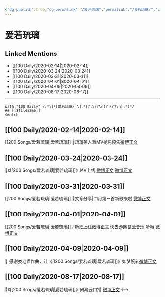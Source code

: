 ```yaml
---
{"dg-publish":true,"dg-permalink":"/爱若琉璃","permalink":"/爱若琉璃/","created":"2023-04-02T21:07:19.000+08:00","updated":"2023-04-10T15:50:18.000+08:00"}
---
```


# 爱若琉璃

## Linked Mentions
- [[100 Daily/2020-02-14\|2020-02-14]]
- [[100 Daily/2020-03-24\|2020-03-24]]
- [[100 Daily/2020-03-31\|2020-03-31]]
- [[100 Daily/2020-04-01\|2020-04-01]]
- [[100 Daily/2020-04-09\|2020-04-09]]
- [[100 Daily/2020-08-17\|2020-08-17]]


---

```expander
path:"100 Daily" /.*\[\[爱若琉璃\]\].*(?:\r?\n(?!\r?\n).*)*/
## [[$filename]]
$match
```
## [[100 Daily/2020-02-14\|2020-02-14]]
[[200 Songs/爱若琉璃\|爱若琉璃]]
🌿琉璃美人煞MV抢先预告[微博正文](https://m.weibo.cn/6466290670/4471814107322247)
## [[100 Daily/2020-03-24\|2020-03-24]]
🎵《[[200 Songs/爱若琉璃\|爱若琉璃]]》MV上线
[微博正文](https://m.weibo.cn/6466290670/4485944104993683)
[微博正文](https://m.weibo.cn/6466290670/4485957216884058)
## [[100 Daily/2020-03-31\|2020-03-31]]
[[200 Songs/爱若琉璃\|爱若琉璃]]
🌿文章分享|四月第一首新歌来啦
[微博正文](https://m.weibo.cn/6466290670/4488646688390717)
## [[100 Daily/2020-04-01\|2020-04-01]]
[[200 Songs/爱若琉璃\|爱若琉璃]]
🎶新歌上线[微博正文](https://m.weibo.cn/6466290670/4488692053514112)
快去[@网易云音乐](https://weibo.com/n/%E7%BD%91%E6%98%93%E4%BA%91%E9%9F%B3%E4%B9%90) 听哦 [微博正文](https://m.weibo.cn/6466290670/4488691508916313)
## [[100 Daily/2020-04-09\|2020-04-09]]
🎵 感谢娄老师作曲，让《[[200 Songs/爱若琉璃\|爱若琉璃]]》如梦婉转[微博正文](https://m.weibo.cn/6466290670/4491965586073922)

## [[100 Daily/2020-08-17\|2020-08-17]]
🌟《[[200 Songs/爱若琉璃\|爱若琉璃]]》网易云口播 [微博正文](https://m.weibo.cn/6466290670/4538959742640334)
<-->